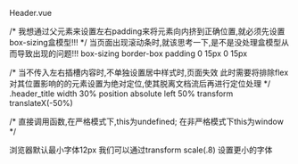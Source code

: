 Header.vue

/* 我想通过父元素来设置左右padding来将元素向内挤到正确位置,就必须先设置box-sizing盒模型!!! */
当页面出现滚动条时,就该思考一下,是不是没处理盒模型从而导致出现的问题!!!
    box-sizing border-box
    padding 0 15px 0 15px

/* 当不传入左右插槽内容时,不单独设置居中样式时,页面失效
此时需要将排除flex对其位置影响的的元素设置为绝对定位,使其脱离文档流后再进行定位处理 */
.header_title 
    width 30%
    position absolute
    left 50%
    transform translateX(-50%)

/* 直接调用函数,在严格模式下,this为undefined; 在非严格模式下this为window */

浏览器默认最小字体12px
我们可以通过transform scale(.8) 设置更小的字体